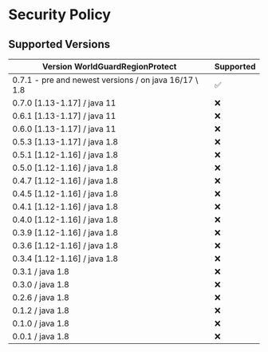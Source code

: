 # Security Policy

## Supported Versions
| Version WorldGuardRegionProtect | Supported           |
| ------- | ------------------    |
| 0.7.1 - pre and newest versions / on java 16/17 \ 1.8 | :white_check_mark: |
| 0.7.0 [1.13-1.17] / java 11     | :x:                 |
| 0.6.1 [1.13-1.17] / java 11     | :x:                 |
| 0.6.0 [1.13-1.17] / java 11     | :x:                 |
| 0.5.3 [1.13-1.17] / java 1.8    | :x:                 |
| 0.5.1 [1.12-1.16] / java 1.8    | :x:                 |
| 0.5.0 [1.12-1.16] / java 1.8    | :x:                 |
| 0.4.7 [1.12-1.16] / java 1.8    | :x:                 |
| 0.4.5 [1.12-1.16] / java 1.8    | :x:                 |
| 0.4.1 [1.12-1.16] / java 1.8    | :x:                 |
| 0.4.0 [1.12-1.16] / java 1.8    | :x:                 |
| 0.3.9 [1.12-1.16] / java 1.8    | :x:                 |
| 0.3.6 [1.12-1.16] / java 1.8    | :x:                 |
| 0.3.4 [1.12-1.16] / java 1.8    | :x:                 |
| 0.3.1             / java 1.8    | :x:                 |
| 0.3.0             / java 1.8    | :x:                 |
| 0.2.6             / java 1.8    | :x:                 |
| 0.1.2             / java 1.8    | :x:                 |
| 0.1.0             / java 1.8    | :x:                 |
| 0.0.1             / java 1.8    | :x:                 |

